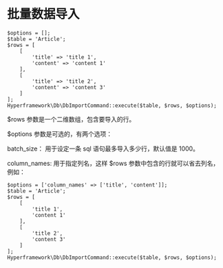 # 批量数据导入

```.php
$options = [];
$table = 'Article';
$rows = [
    [
        'title' => 'title 1',
        'content' => 'content 1'
    ],
    [
        'title' => 'title 2',
        'content' => 'content 3'
    ]
];
Hyperframework\Db\DbImportCommand::execute($table, $rows, $options);
```
$rows 参数是一个二维数组，包含要导入的行。

$options 参数是可选的，有两个选项：

batch_size： 用于设定一条 sql 语句最多导入多少行，默认值是 1000。

column_names: 用于指定列名，这样 $rows 参数中包含的行就可以省去列名，例如：
```.php
$options = ['column_names' => ['title', 'content']];
$table = 'Article';
$rows = [
    [
        'title 1',
        'content 1'
    ],
    [
        'title 2',
        'content 3'
    ]
];
Hyperframework\Db\DbImportCommand::execute($table, $rows, $options);
```
